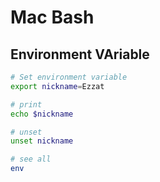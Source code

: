 # Mac Bash
## Environment VAriable
```sh
# Set environment variable
export nickname=Ezzat

# print
echo $nickname

# unset
unset nickname

# see all
env
```